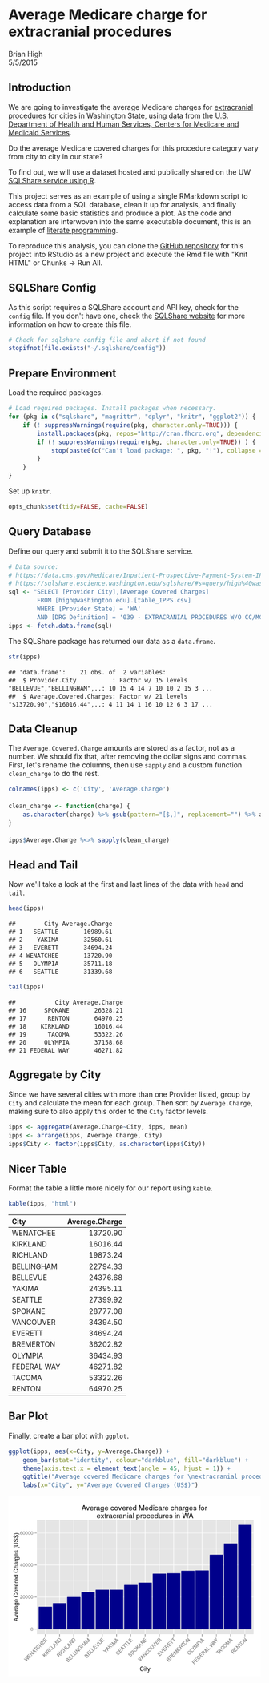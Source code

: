 # Average Medicare charge for extracranial procedures
Brian High  
5/5/2015  

Introduction
------------

We are going to investigate the average Medicare charges for 
[extracranial procedures](https://www.cms.gov/icd10manual/fullcode_cms/P0054.html) 
for cities in Washington State, using 
[data](https://data.cms.gov/Medicare/Inpatient-Prospective-Payment-System-IPPS-Provider/97k6-zzx3) from the 
[U.S. Department of Health and Human Services, Centers for Medicare and Medicaid Services](http://www.cms.gov/).

Do the average Medicare covered charges for this procedure category vary from 
city to city in our state? 

To find out, we will use a dataset hosted and publically shared on the 
UW [SQLShare service using R](http://escience.washington.edu/get-help-now/accessing-sqlshare-r).

This project serves as an example of using a single RMarkdown script to access
data from a SQL database, clean it up for analysis, and finally calculate 
some basic statistics and produce a plot. As the code and explanation are 
interwoven into the same executable document, this is an example of 
[literate programming](http://en.wikipedia.org/wiki/Literate_programming).

To reproduce this analysis, you can clone the 
[GitHub repository](https://github.com/brianhigh/medicare-ipps) for this
project into RStudio as a new project and execute the Rmd file with 
"Knit HTML" or Chunks -> Run All.

SQLShare Config
---------------

As this script requires a SQLShare account and API key, check for the 
`config` file. If you don't have one, check the 
[SQLShare website](http://escience.washington.edu/get-help-now/accessing-sqlshare-r) 
for more information on how to create this file.


```r
# Check for sqlshare config file and abort if not found
stopifnot(file.exists("~/.sqlshare/config"))
```

Prepare Environment
-------------------

Load the required packages.


```r
# Load required packages. Install packages when necessary.
for (pkg in c("sqlshare", "magrittr", "dplyr", "knitr", "ggplot2")) {
    if (! suppressWarnings(require(pkg, character.only=TRUE))) {
        install.packages(pkg, repos="http://cran.fhcrc.org", dependencies=TRUE)
        if (! suppressWarnings(require(pkg, character.only=TRUE)) ) {
            stop(paste0(c("Can't load package: ", pkg, "!"), collapse = ""))
        }
    }
}
```

Set up `knitr`.


```r
opts_chunk$set(tidy=FALSE, cache=FALSE)
```

Query Database
--------------

Define our query and submit it to the SQLShare service.


```r
# Data source: 
# https://data.cms.gov/Medicare/Inpatient-Prospective-Payment-System-IPPS-Provider/97k6-zzx3
# https://sqlshare.escience.washington.edu/sqlshare/#s=query/high%40washington.edu/IPPS.csv
sql <- "SELECT [Provider City],[Average Covered Charges] 
        FROM [high@washington.edu].[table_IPPS.csv] 
        WHERE [Provider State] = 'WA' 
        AND [DRG Definition] = '039 - EXTRACRANIAL PROCEDURES W/O CC/MCC'"
ipps <- fetch.data.frame(sql)
```

The SQLShare package has returned our data as a `data.frame`. 


```r
str(ipps)
```

```
## 'data.frame':	21 obs. of  2 variables:
##  $ Provider.City          : Factor w/ 15 levels "BELLEVUE","BELLINGHAM",..: 10 15 4 14 7 10 10 2 15 3 ...
##  $ Average.Covered.Charges: Factor w/ 21 levels "$13720.90","$16016.44",..: 4 11 14 1 16 10 12 6 3 17 ...
```

Data Cleanup
------------

The `Average.Covered.Charge` amounts are stored as a factor, not as a number. We 
should fix that, after removing the dollar signs and commas. First, let's rename 
the columns, then use `sapply` and a custom function `clean_charge` to do the 
rest.


```r
colnames(ipps) <- c('City', 'Average.Charge')

clean_charge <- function(charge) {
    as.character(charge) %>% gsub(pattern="[$,]", replacement="") %>% as.numeric
}

ipps$Average.Charge %<>% sapply(clean_charge)
```

Head and Tail
-------------

Now we'll take a look at the first and last lines of the data with `head` 
and `tail`.


```r
head(ipps)
```

```
##        City Average.Charge
## 1   SEATTLE       16989.61
## 2    YAKIMA       32560.61
## 3   EVERETT       34694.24
## 4 WENATCHEE       13720.90
## 5   OLYMPIA       35711.18
## 6   SEATTLE       31339.68
```

```r
tail(ipps)
```

```
##           City Average.Charge
## 16     SPOKANE       26328.21
## 17      RENTON       64970.25
## 18    KIRKLAND       16016.44
## 19      TACOMA       53322.26
## 20     OLYMPIA       37158.68
## 21 FEDERAL WAY       46271.82
```

Aggregate by City
-----------------

Since we have several cities with more than one Provider listed, group by 
`City` and calculate the mean for each group. Then sort by `Average.Charge`, 
making sure to also apply this order to the `City` factor levels.


```r
ipps <- aggregate(Average.Charge~City, ipps, mean)
ipps <- arrange(ipps, Average.Charge, City)
ipps$City <- factor(ipps$City, as.character(ipps$City))
```

Nicer Table
-----------

Format the table a little more nicely for our report using `kable`.


```r
kable(ipps, "html")
```

<table>
 <thead>
  <tr>
   <th style="text-align:left;"> City </th>
   <th style="text-align:right;"> Average.Charge </th>
  </tr>
 </thead>
<tbody>
  <tr>
   <td style="text-align:left;"> WENATCHEE </td>
   <td style="text-align:right;"> 13720.90 </td>
  </tr>
  <tr>
   <td style="text-align:left;"> KIRKLAND </td>
   <td style="text-align:right;"> 16016.44 </td>
  </tr>
  <tr>
   <td style="text-align:left;"> RICHLAND </td>
   <td style="text-align:right;"> 19873.24 </td>
  </tr>
  <tr>
   <td style="text-align:left;"> BELLINGHAM </td>
   <td style="text-align:right;"> 22794.33 </td>
  </tr>
  <tr>
   <td style="text-align:left;"> BELLEVUE </td>
   <td style="text-align:right;"> 24376.68 </td>
  </tr>
  <tr>
   <td style="text-align:left;"> YAKIMA </td>
   <td style="text-align:right;"> 24395.11 </td>
  </tr>
  <tr>
   <td style="text-align:left;"> SEATTLE </td>
   <td style="text-align:right;"> 27399.92 </td>
  </tr>
  <tr>
   <td style="text-align:left;"> SPOKANE </td>
   <td style="text-align:right;"> 28777.08 </td>
  </tr>
  <tr>
   <td style="text-align:left;"> VANCOUVER </td>
   <td style="text-align:right;"> 34394.50 </td>
  </tr>
  <tr>
   <td style="text-align:left;"> EVERETT </td>
   <td style="text-align:right;"> 34694.24 </td>
  </tr>
  <tr>
   <td style="text-align:left;"> BREMERTON </td>
   <td style="text-align:right;"> 36202.82 </td>
  </tr>
  <tr>
   <td style="text-align:left;"> OLYMPIA </td>
   <td style="text-align:right;"> 36434.93 </td>
  </tr>
  <tr>
   <td style="text-align:left;"> FEDERAL WAY </td>
   <td style="text-align:right;"> 46271.82 </td>
  </tr>
  <tr>
   <td style="text-align:left;"> TACOMA </td>
   <td style="text-align:right;"> 53322.26 </td>
  </tr>
  <tr>
   <td style="text-align:left;"> RENTON </td>
   <td style="text-align:right;"> 64970.25 </td>
  </tr>
</tbody>
</table>

Bar Plot
--------

Finally, create a bar plot with `ggplot`.


```r
ggplot(ipps, aes(x=City, y=Average.Charge)) +
    geom_bar(stat="identity", colour="darkblue", fill="darkblue") +  
    theme(axis.text.x = element_text(angle = 45, hjust = 1)) + 
    ggtitle("Average covered Medicare charges for \nextracranial procedures in WA") +
    labs(x="City", y="Average Covered Charges (US$)")
```

![](medicare-ipps_files/figure-html/unnamed-chunk-9-1.png) 
